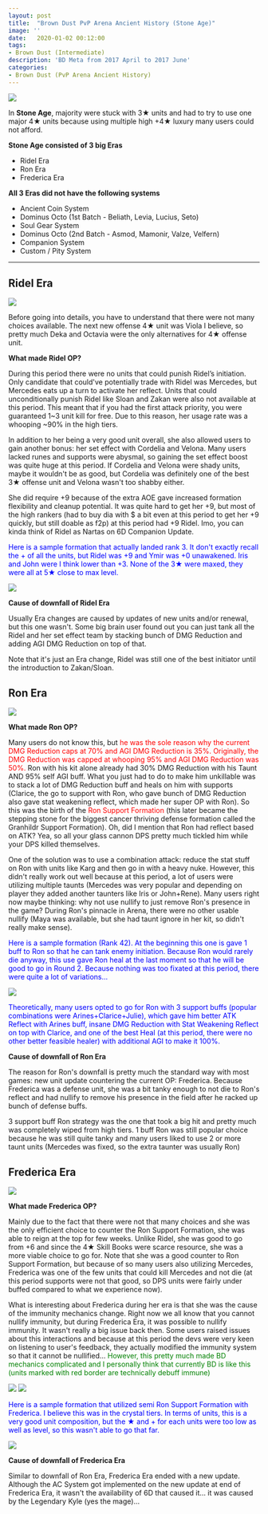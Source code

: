 ```yaml
---
layout: post
title:  "Brown Dust PvP Arena Ancient History (Stone Age)"
image: ''
date:   2020-01-02 00:12:00
tags:
- Brown Dust (Intermediate)
description: 'BD Meta from 2017 April to 2017 June'
categories:
- Brown Dust (PvP Arena Ancient History)
---
```


<img src="../uploads/bd-pvp-arena-ancient-history-banner.png">

In **Stone Age**, majority were stuck with 3★ units and had to try to use one major 4★ units because using multiple high +4★ luxury many users could not afford.

**Stone Age consisted of 3 big Eras**

* Ridel Era
* Ron Era
* Frederica Era

**All 3 Eras did not have the following systems**

* Ancient Coin System
* Dominus Octo (1st Batch - Beliath, Levia, Lucius, Seto)
* Soul Gear System
* Dominus Octo (2nd Batch - Asmod, Mamonir, Valze, Velfern)
* Companion System
* Custom / Pity System
---

## Ridel Era

<img src="../uploads/bd-pvp-arena-ancient-history-ridel.png">

Before going into details, you have to understand that there were not many choices available. The next new offense 4★ unit was Viola I believe, so pretty much Deka and Octavia were the only alternatives for 4★ offense unit.

**What made Ridel OP?**

During this period there were no units that could punish Ridel’s initiation. Only candidate that could've potentially trade with Ridel was Mercedes, but Mercedes eats up a turn to activate her reflect. Units that could unconditionally punish Ridel like Sloan and Zakan were also not available at this period. This meant that if you had the first attack priority, you were guaranteed 1~3 unit kill for free. Due to this reason, her usage rate was a whooping ~90% in the high tiers.

In addition to her being a very good unit overall, she also allowed users to gain another bonus: her set effect with Cordelia and Velona. Many users lacked runes and supports were abysmal, so gaining the set effect boost was quite huge at this period. If Cordelia and Velona were shady units, maybe it wouldn't be as good, but Cordelia was definitely one of the best 3★ offense unit and Velona wasn't too shabby either.

She did require +9 because of the extra AOE gave increased formation flexibility and cleanup potential. It was quite hard to get her +9, but most of the high rankers (had to buy dia with $ a bit even at this period to get her +9 quickly, but still doable as f2p) at this period had +9 Ridel. Imo, you can kinda think of Ridel as Nartas on 6D Companion Update.

<span style="color:blue">Here is a sample formation that actually landed rank 3. It don't exactly recall the + of all the units, but Ridel was +9 and Ymir was +0 unawakened. Iris and John were I think lower than +3. None of the 3★ were maxed, they were all at 5★ close to max level.</span>

<img src="../uploads/bd-pvp-arena-ancient-history-ridel-formation.png">

**Cause of downfall of Ridel Era**

Usually Era changes are caused by updates of new units and/or renewal, but this one wasn't. Some big brain user found out you can just tank all the Ridel and her set effect team by stacking bunch of DMG Reduction and adding AGI DMG Reduction on top of that.

Note that it's just an Era change, Ridel was still one of the best initiator until the introduction to Zakan/Sloan.

## Ron Era

<img src="../uploads/bd-pvp-arena-ancient-history-ron.PNG">

**What made Ron OP?**

Many users do not know this, but <span style="color:red">he was the sole reason why the current DMG Reduction caps at 70% and AGI DMG Reduction is 35%. Originally, the DMG Reduction was capped at whooping 95% and AGI DMG Reduction was 50%.</span> Ron with his kit alone already had 30% DMG Reduction with his Taunt AND 95% self AGI buff. What you just had to do to make him unkillable was to stack a lot of DMG Reduction buff and heals on him with supports (Clarice, the go to support with Ron, who gave bunch of DMG Reduction also gave stat weakening reflect, which made her super OP with Ron). So this was the birth of the <span style="color:red">Ron Support Formation</span> (this later became the stepping stone for the biggest cancer thriving defense formation called the Granhildr Support Formation). Oh, did I mention that Ron had reflect based on ATK? Yea, so all your glass cannon DPS pretty much tickled him while your DPS killed themselves.

One of the solution was to use a combination attack: reduce the stat stuff on Ron with units like Karg and then go in with a heavy nuke. However, this didn't really work out well because at this period, a lot of users were utilizing multiple taunts (Mercedes was very popular and depending on player they added another taunters like Iris or John+Rene). Many users right now maybe thinking: why not use nullify to just remove Ron's presence in the game? During Ron's pinnacle in Arena, there were no other usable nullify (Maya was available, but she had taunt ignore in her kit, so didn't really make sense).

<span style="color:blue">Here is a sample formation (Rank 42). At the beginning this one is gave 1 buff to Ron so that he can tank enemy initiation. Because Ron would rarely die anyway, this use gave Ron heal at the last moment so that he will be good to go in Round 2. Because nothing was too fixated at this period, there were quite a lot of variations...</span>

<img src="../uploads/bd-pvp-arena-ancient-history-ron-formation.jpg">

<span style="color:blue">Theoretically, many users opted to go for Ron with 3 support buffs (popular combinations were Arines+Clarice+Julie), which gave him better ATK Reflect with Arines buff, insane DMG Reduction with Stat Weakening Reflect on top with Clarice, and one of the best Heal (at this period, there were no other better feasible healer) with additional AGI to make it 100%.</span>

**Cause of downfall of Ron Era**

The reason for Ron's downfall is pretty much the standard way with most games: new unit update countering the current OP: Frederica. Because Frederica was a defense unit, she was a bit tanky enough to not die to Ron's reflect and had nullify to remove his presence in the field after he racked up bunch of defense buffs.

3 support buff Ron strategy was the one that took a big hit and pretty much was completely wiped from high tiers. 1 buff Ron was still popular choice because he was still quite tanky and many users liked to use 2 or more taunt units (Mercedes was fixed, so the extra taunter was usually Ron)

## Frederica Era

<img src="../uploads/bd-pvp-arena-ancient-history-frederica.png">

**What made Frederica OP?**

Mainly due to the fact that there were not that many choices and she was the only efficient choice to counter the Ron Support Formation, she was able to reign at the top for few weeks. Unlike Ridel, she was good to go from +6 and since the 4★ Skill Books were scarce resource, she was a more viable choice to go for. Note that she was a good counter to Ron Support Formation, but because of so many users also utilizing Mercedes, Frederica was one of the few units that could kill Mercedes and not die (at this period supports were not that good, so DPS units were fairly under buffed compared to what we experience now).

What is interesting about Frederica during her era is that she was the cause of the immunity mechanics change. Right now we all know that you cannot nullify immunity, but during Frederica Era, it was possible to nullify immunity. It wasn't really a big issue back then. Some users raised issues about this interactions and because at this period the devs were very keen on listening to user's feedback, they actually modified the immunity system so that it cannot be nullified... <span style="color:green">However, this pretty much made BD mechanics complicated and I personally think that currently BD is like this (units marked with red border are technically debuff immune)</span>

<img src="../uploads/bd-pvp-arena-ancient-history-debuff-everywhere-meme.png">

<img src="../uploads/bd-pvp-arena-ancient-history-debuff-everywhere.png">

<span style="color:blue">Here is a sample formation that utilized semi Ron Support Formation with Frederica. I believe this was in the crystal tiers. In terms of units, this is a very good unit composition, but the ★ and + for each units were too low as well as level, so this wasn't able to go that far.</span>

<img src="../uploads/bd-pvp-arena-ancient-history-frederica-formation.png">

**Cause of downfall of Frederica Era**

Similar to downfall of Ron Era, Frederica Era ended with a new update. Although the AC System got implemented on the new update at end of Frederica Era, it wasn't the availability of 6D that caused it... it was caused by the Legendary Kyle (yes the mage)...
